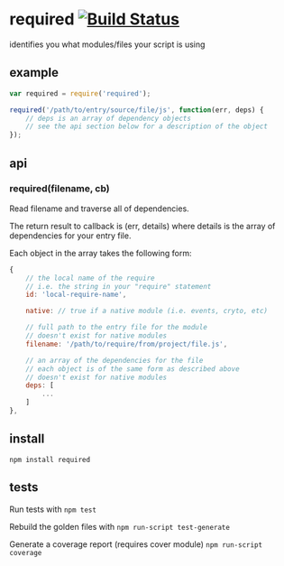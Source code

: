 # required [![Build Status](https://secure.travis-ci.org/shtylman/node-required.png)](http://travis-ci.org/shtylman/node-required)

identifies you what modules/files your script is using

## example

```javascript
var required = require('required');

required('/path/to/entry/source/file/js', function(err, deps) {
    // deps is an array of dependency objects
    // see the api section below for a description of the object
});
```

## api

### required(filename, cb)

Read filename and traverse all of dependencies.

The return result to callback is (err, details) where details is the array of dependencies for your entry file.

Each object in the array takes the following form:

```javascript
{
    // the local name of the require
    // i.e. the string in your "require" statement
    id: 'local-require-name',

    native: // true if a native module (i.e. events, cryto, etc)

    // full path to the entry file for the module
    // doesn't exist for native modules
    filename: '/path/to/require/from/project/file.js',

    // an array of the dependencies for the file
    // each object is of the same form as described above
    // doesn't exist for native modules
    deps: [
        ...
    ]
},
```

## install

```shell
npm install required
```

## tests

Run tests with ```npm test```

Rebuild the golden files with ```npm run-script test-generate```

Generate a coverage report (requires cover module) ```npm run-script coverage```

